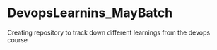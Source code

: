 # DevopsLearnins_MayBatch
Creating repository to track down different learnings from the devops course
